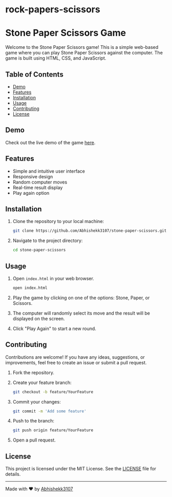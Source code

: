 # rock-papers-scissors

# Stone Paper Scissors Game

Welcome to the Stone Paper Scissors game! This is a simple web-based game where you can play Stone Paper Scissors against the computer. The game is built using HTML, CSS, and JavaScript.

## Table of Contents

- [Demo](#demo)
- [Features](#features)
- [Installation](#installation)
- [Usage](#usage)
- [Contributing](#contributing)
- [License](#license)

## Demo

Check out the live demo of the game [here](https://your-demo-link.com).

## Features

- Simple and intuitive user interface
- Responsive design
- Random computer moves
- Real-time result display
- Play again option

## Installation

1. Clone the repository to your local machine:

    ```bash
    git clone https://github.com/Abhishekk3107/stone-paper-scissors.git
    ```

2. Navigate to the project directory:

    ```bash
    cd stone-paper-scissors
    ```

## Usage

1. Open `index.html` in your web browser.

    ```bash
    open index.html
    ```

2. Play the game by clicking on one of the options: Stone, Paper, or Scissors.

3. The computer will randomly select its move and the result will be displayed on the screen.

4. Click "Play Again" to start a new round.

## Contributing

Contributions are welcome! If you have any ideas, suggestions, or improvements, feel free to create an issue or submit a pull request.

1. Fork the repository.
2. Create your feature branch:

    ```bash
    git checkout -b feature/YourFeature
    ```

3. Commit your changes:

    ```bash
    git commit -m 'Add some feature'
    ```

4. Push to the branch:

    ```bash
    git push origin feature/YourFeature
    ```

5. Open a pull request.

## License

This project is licensed under the MIT License. See the [LICENSE](LICENSE) file for details.

---

Made with ❤️ by [Abhishekk3107](https://github.com/Abhishekk3107)
